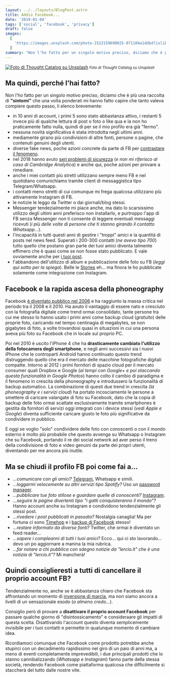```yaml
---
layout: ../../layouts/BlogPost.astro
title: Addio Facebook...
date: '2019-01-04'
tags: ['social', 'facebook', 'privacy']
draft: false
images:
  [
    'https://images.unsplash.com/photo-1522159698025-071104a1ddbd?ixlib=rb-1.2.1&ixid=eyJhcHBfaWQiOjEyMDd9&auto=format&fit=crop&w=1200&q=80',
  ]
summary: "Non l'ho fatto per un singolo motivo preciso, diciamo che è più una raccolta di sintomi che una volta ponderati mi hanno fatto capire che tanto valeva compiere questo passo..."
---
```


[![Foto di Thought Catalog su Unsplash](https://images.unsplash.com/photo-1522159698025-071104a1ddbd?ixlib=rb-1.2.1&ixid=eyJhcHBfaWQiOjEyMDd9&auto=format&fit=crop&w=1200&q=80)](https://unsplash.com/photos/tRL_Rkh6D8o) <small>_Foto di Thought Catalog su Unsplash_</small>

## Ma quindi, perché l'hai fatto?

Non l'ho fatto per un singolo motivo preciso, diciamo che è più una raccolta di **"sintomi"** che una volta ponderati mi hanno fatto capire che tanto valeva compiere questo passo, li elenco brevemente:

- in 10 anni di account, i primi 5 sono stato abbastanza attivo, i restanti 5 invece più di qualche lettura di post o foto o like qua e la non ho praticamente fatto nulla, quindi di per se il mio profilo era già "fermo".
- nessuna novità significativa è stata introdotta negli ultimi anni.
- mediamente girano più condivisioni di altre fonti, persone o pagine, che contenuti genuini degli utenti.
- diverse fake news, poche azioni concrete da parte di FB per [contrastare il fenomeno](https://www.ft.com/content/4feb7268-7f1c-11e8-bc55-50daf11b720d).
- nel 2018 hanno avuto [seri problemi di sicurezza](https://www.theguardian.com/technology/ng-interactive/2018/dec/24/facebook-2018-timeline-year-in-review-privacy-scandals) (_e non mi riferisco al caso di Cambridge Analytica_) e anche qui, poche azioni per provare a rimediare.
- anche i miei contatti più stretti utilizzano sempre meno FB e nel quotidiano comunichiamo tramite client di messaggistica tipo Telegram/Whatsapp.
- i contatti meno stretti di cui comunque mi frega qualcosa utilizzano più attivamente Instagram di FB.
- le notizie le leggo da Twitter o dai giornali/blog stessi.
- Messenger tendezialmente mi piace anche, ma dato lo scarsissimo utilizzo degli ultimi anni preferisco non installarlo, e purtroppo l'app di FB senza Messenger non ti consente di leggere eventuali messaggi ricevuti (_i più delle volte di persone che ti stanno girando il contatto Whatsapp..._).
- l'incapacità in tutti questi anni di gestire i "troppi" amici e la quantità di posts nel news feed. Superati i 200-300 contatti (_ne avevo tipo 700_) tutto quello che postano gran parte dei tuoi amici diventa talmente effimero che è quasi come se non fosse stato pubblicato. E vale ovviamente anche per [i tuoi post](https://www.businessinsider.com/35-percent-of-friends-see-your-facebook-posts-2013-8?IR=T).
- l'abbandono dell'utilizzo di album e pubblicazione delle foto su FB (_leggi qui sotto per la spiega_). Belle le [Stories](https://techcrunch.com/2017/01/25/facebook-stories/) eh... ma finora le ho pubblicate solamente come integrazione con Instagram.

## Facebook e la rapida ascesa della phoneography

Facebook [è diventato pubblico nel 2006](https://en.wikipedia.org/wiki/Facebook) e ha raggiunto la massa critica nel periodo tra il 2008 e il 2010. Ha avuto il vantaggio di essere nato e cresciuto con la fotografia digitale come trend ormai consolidato, tante persone tra cui me stesso lo hanno usato i primi anni come backup cloud (_gratuito_) delle proprie foto, caricando nel tempo centinagia di megabytes, se non gigabytes di foto, a volte trovandosi quasi in situazioni in cui una persona aveva più foto su Facebook che in locale sul proprio PC.

Poi nel 2010 è uscito l'iPhone 4 che ha **drasticamente cambiato l'utilizzo della fotocamera degli smartphone**, e negli anni successivi sia i nuovi iPhone che le controparti Android hanno continuato questo trend distruggendo quello che era il mercato delle macchine fotografiche digitali compatte. Intorno al 2012 i primi fornitori di spazio cloud per il mercato consumer quali Dropbox e Google (_ai tempi con Google+ e poi staccando questa funzionalità in Google Photos_) hanno colto il cambio di paradigma e il fenomeno in crescita della phoneography e introdussero la funzionalità di backup automatico. La combinazione di questi due trend in crescita (_la phoneography e i servizi cloud_) ha portato incosciamente le persone a smettere di caricare valangate di foto su Facebook, dato che la copia di backup delle foto ormai scattate esclusivamente tramite smartphones è gestita da fornitori di servizi oggi integrati con i device stessi (_vedi Apple e Google_) diventa sufficiente caricare giusto le foto più significative da condividere in pubblico.

E oggi se voglio "solo" condividere delle foto con conoscenti o con il mondo esterno è molto più probabile che questo avvenga su Whatsapp o Instagram che su Facebook, portando il re dei social network ad aver perso il treno della condivisione di foto e video genuini da parte dei propri utenti, diventando per me ancora più inutile.

## Ma se chiudi il profilo FB poi come fai a...

- _...comunicare con gli amici?_ [Telegram](https://telegram.org/), Whatsapp e simili.
- _...loggarmi velocemente su altri servizi tipo Spotify?_ Uso un [password manager](https://www.pcmag.com/article2/0,2817,2407168,00.asp).
- _...pubblicare tue foto stilose e guardare quelle di conoscenti?_ [Instagram](https://www.instagram.com/moebiusmania/).
- _...seguire le pagine divertenti tipo "i gatti conquisteranno il mondo"?_ Hanno account anche su Instagram e condividono tendenzialmente gli stessi post.
- _...rivedere i post pubblicati in passato?_ Nostalgia canaglia! Ma per fortuna ci sono [Timehop](https://www.timehop.com/) e i [backup di Facebook](https://www.facebook.com/help/212802592074644) stesso!
- _...restare informato da diverse fonti?_ Twitter, che ormai è diventato un feed reader...
- _...sapere i compleanni di tutti i tuoi amici?_ Ecco... qui ci sto lavorando... devo un po aggiornare a manina la mia rubrica.
- _...far notare a chi pubblica con sdegno notizie da "lercio.it" che è una notizia di "lercio.it"?_ Mi mancherà!

## Quindi consiglieresti a tutti di cancellare il proprio account FB?

Tendenzialmente no, anche se è abbastanza chiaro che Facebook sta affrontando un momento di [inversione di marcia](http://vincos.it/2018/08/16/facebook-in-italia-31-milioni-di-utenti-giovani-50/), ma non siamo ancora a livelli di un sensazionale esodo (_o almeno credo..._).

Consiglio però di provare a **disattivare il proprio account Facebook** per passare qualche giorno di "disintossicamento" e consideraare gli impatti di questa scelta. Disattivando l'account questo diventa semplicemente invisibile per i tuoi contatti e permette in qualunque momento di cambiare idea.

Ricordiamoci comunque che Facebook come prodotto potrebbe anche stupirci con un decadimento rapidissimo nel giro di un paio di anni ma, a meno di eventi completamente imprevedibili, i due principali prodotti che lo stanno cannibalizzando (_Whatsapp e Instagram_) fanno parte della stessa società, rendendo Facebook come piattaforma qualcosa che difficilmente si staccherà del tutto dalle nostre vite.
